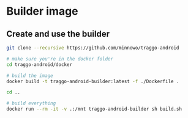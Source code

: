 
# Builder image

## Create and use the builder

```sh
git clone --recursive https://github.com/minnowo/traggo-android

# make sure you're in the docker folder
cd traggo-android/docker

# build the image
docker build -t traggo-android-builder:latest -f ./Dockerfile .

cd ..

# build everything
docker run --rm -it -v .:/mnt traggo-android-builder sh build.sh
```

